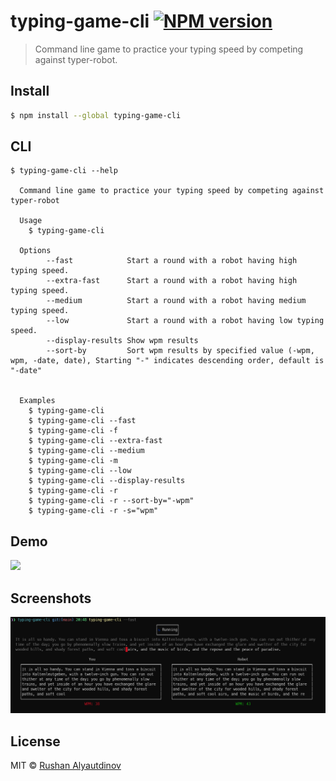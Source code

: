 # typing-game-cli [![NPM version][npm-image]][npm-url]

> Command line game to practice your typing speed by competing against typer-robot.

## Install

```bash
$ npm install --global typing-game-cli
```

## CLI

```
$ typing-game-cli --help

  Command line game to practice your typing speed by competing against typer-robot

  Usage
    $ typing-game-cli

  Options
        --fast            Start a round with a robot having high typing speed.
        --extra-fast      Start a round with a robot having high typing speed.
        --medium          Start a round with a robot having medium typing speed.
        --low             Start a round with a robot having low typing speed.
        --display-results Show wpm results
        --sort-by         Sort wpm results by specified value (-wpm, wpm, -date, date), Starting "-" indicates descending order, default is "-date"


  Examples
    $ typing-game-cli
    $ typing-game-cli --fast
    $ typing-game-cli -f
    $ typing-game-cli --extra-fast
    $ typing-game-cli --medium
    $ typing-game-cli -m
    $ typing-game-cli --low
    $ typing-game-cli --display-results
    $ typing-game-cli -r
    $ typing-game-cli -r --sort-by="-wpm"
    $ typing-game-cli -r -s="wpm"
```

## Demo

![](media/demo.gif)

## Screenshots

![](media/screenshot-1.png)

## License

MIT © [Rushan Alyautdinov](https://github.com/akgondber)

[npm-image]: https://img.shields.io/npm/v/typing-game-cli.svg?style=flat
[npm-url]: https://npmjs.org/package/typing-game-cli
